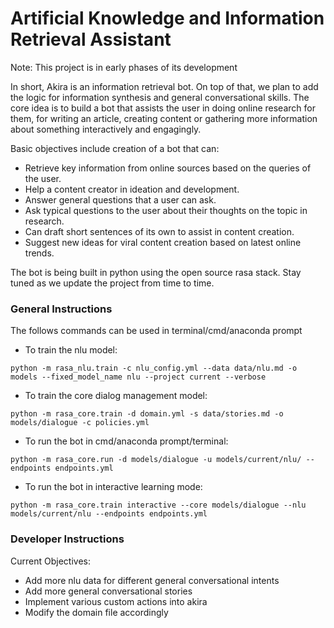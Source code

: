 # Artificial Knowledge and Information Retrieval Assistant

Note: This project is in early phases of its development 

In short, Akira is an information retrieval bot. On top of that, we plan to add the logic for information synthesis and general conversational skills. 
The core idea is to build a bot that assists the user in doing online research for them, for writing an article, creating content or gathering more information about something interactively and engagingly.

Basic objectives include creation of a bot that can:
- Retrieve key information from online sources based on the queries of the user.
- Help a content creator in ideation and development.
- Answer general questions that a user can ask.
- Ask typical questions to the user about their thoughts on the topic in research.
- Can draft short sentences of its own to assist in content creation.
- Suggest new ideas for viral content creation based on latest online trends.

The bot is being built in python using the open source rasa stack. Stay tuned as we update the project from time to time.

### General Instructions

The follows commands can be used in terminal/cmd/anaconda prompt

- To train the nlu model:

`python -m rasa_nlu.train -c nlu_config.yml --data data/nlu.md -o models --fixed_model_name nlu --project current --verbose`

- To train the core dialog management model:

`python -m rasa_core.train -d domain.yml -s data/stories.md -o models/dialogue -c policies.yml`

- To run the bot in cmd/anaconda prompt/terminal:

`python -m rasa_core.run -d models/dialogue -u models/current/nlu/ --endpoints endpoints.yml`

- To run the bot in interactive learning mode:

`python -m rasa_core.train interactive --core models/dialogue --nlu models/current/nlu --endpoints endpoints.yml`

### Developer Instructions
Current Objectives: 
- Add more nlu data for different general conversational intents
- Add more general conversational stories
- Implement various custom actions into akira
- Modify the domain file accordingly
